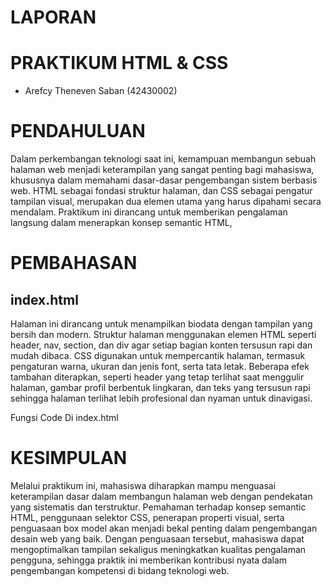 <h1> LAPORAN </h1>
<h1> PRAKTIKUM HTML & CSS   </h1>
<ul> 
<li> Arefcy Theneven Saban (42430002) </li></ul>
<h1> PENDAHULUAN </h1>
<p> Dalam perkembangan teknologi saat ini, kemampuan membangun sebuah halaman web menjadi keterampilan yang sangat penting bagi mahasiswa, khususnya dalam memahami dasar-dasar pengembangan sistem berbasis web. HTML sebagai fondasi struktur halaman, dan CSS sebagai pengatur tampilan visual, merupakan dua elemen utama yang harus dipahami secara mendalam. Praktikum ini dirancang untuk memberikan pengalaman langsung dalam menerapkan konsep semantic HTML, </p>
<h1> PEMBAHASAN </h1>
<h2> index.html  </h2>

<p> Halaman ini dirancang untuk menampilkan biodata dengan tampilan yang bersih dan modern. Struktur halaman menggunakan elemen HTML seperti header, nav, section, dan div agar setiap bagian konten tersusun rapi dan mudah dibaca. CSS digunakan untuk mempercantik halaman, termasuk pengaturan warna, ukuran dan jenis font, serta tata letak. Beberapa efek tambahan diterapkan, seperti header yang tetap terlihat saat menggulir halaman, gambar profil berbentuk lingkaran, dan teks yang tersusun rapi sehingga halaman terlihat lebih profesional dan nyaman untuk dinavigasi.</p>
<p> Fungsi Code Di index.html</p>
<ol> </ol>

















<h1> KESIMPULAN </h1>
<p> Melalui praktikum ini, mahasiswa diharapkan mampu menguasai keterampilan dasar dalam membangun halaman web dengan pendekatan yang sistematis dan terstruktur. Pemahaman terhadap konsep semantic HTML, penggunaan selektor CSS, penerapan properti visual, serta penguasaan box model akan menjadi bekal penting dalam pengembangan desain web yang baik. Dengan penguasaan tersebut, mahasiswa dapat mengoptimalkan tampilan sekaligus meningkatkan kualitas pengalaman pengguna, sehingga praktik ini memberikan kontribusi nyata dalam pengembangan kompetensi di bidang teknologi web.</p>
